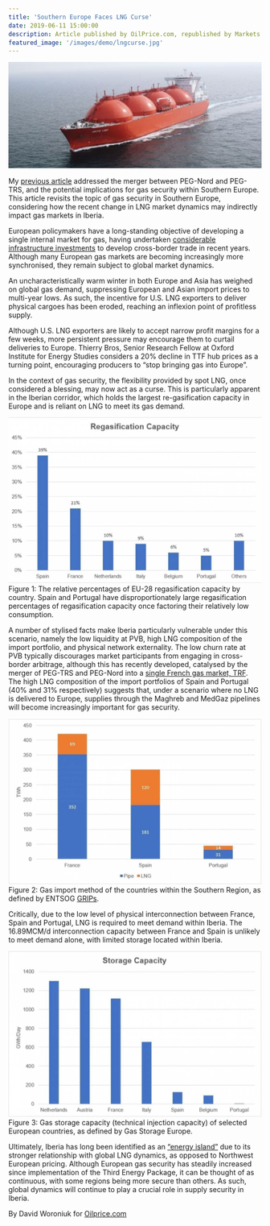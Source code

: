 ```yaml
---
title: 'Southern Europe Faces LNG Curse'
date: 2019-06-11 15:00:00
description: Article published by OilPrice.com, republished by Markets Insider and Yahoo Finance.
featured_image: '/images/demo/lngcurse.jpg'
---
```


![](/images/demo/lngcurse.jpg)

My [previous article][link1] addressed the merger between PEG-Nord and PEG-TRS, and the potential implications for gas security within Southern Europe. This article revisits the topic of gas security in Southern Europe, considering how the recent change in LNG market dynamics may indirectly impact gas markets in Iberia.

European policymakers have a long-standing objective of developing a single internal market for gas, having undertaken [considerable infrastructure investments][link2] to develop cross-border trade in recent years. Although many European gas markets are becoming increasingly more synchronised, they remain subject to global market dynamics.

An uncharacteristically warm winter in both Europe and Asia has weighed on global gas demand, suppressing European and Asian import prices to multi-year lows. As such, the incentive for U.S. LNG exporters to deliver physical cargoes has been eroded, reaching an inflexion point of profitless supply.

Although U.S. LNG exporters are likely to accept narrow profit margins for a few weeks, more persistent pressure may encourage them to curtail deliveries to Europe. Thierry Bros, Senior Research Fellow at Oxford Institute for Energy Studies considers a 20% decline in TTF hub prices as a turning point, encouraging producers to “stop bringing gas into Europe”.

In the context of gas security, the flexibility provided by spot LNG, once considered a blessing, may now act as a curse. This is particularly apparent in the Iberian corridor, which holds the largest re-gasification capacity in Europe and is reliant on LNG to meet its gas demand.

![](/images/demo/lngcurse2.jpg)
Figure 1: The relative percentages of EU-28 regasification capacity by country. Spain and Portugal have disproportionately large regasification percentages of regasification capacity once factoring their relatively low consumption.

A number of stylised facts make Iberia particularly vulnerable under this scenario, namely the low liquidity at PVB, high LNG composition of the import portfolio, and physical network externality. The low churn rate at PVB typically discourages market participants from engaging in cross-border arbitrage, although this has recently developed, catalysed by the merger of PEG-TRS and PEG-Nord into a [single French gas market, TRF][link3]. The high LNG composition of the import portfolios of Spain and Portugal (40% and 31% respectively) suggests that, under a scenario where no LNG is delivered to Europe, supplies through the Maghreb and MedGaz pipelines will become increasingly important for gas security.

![](/images/demo/lngcurse3.jpg)
Figure 2: Gas import method of the countries within the Southern Region, as defined by ENTSOG [GRIPs][link4].

Critically, due to the low level of physical interconnection between France, Spain and Portugal, LNG is required to meet demand within Iberia. The 16.89MCM/d interconnection capacity between France and Spain is unlikely to meet demand alone, with limited storage located within Iberia.

![](/images/demo/lngcurse4.jpg)
Figure 3: Gas storage capacity (technical injection capacity) of selected European countries, as defined by Gas Storage Europe.

Ultimately, Iberia has long been identified as an [“energy island”][link5] due to its stronger relationship with global LNG dynamics, as opposed to Northwest European pricing. Although European gas security has steadily increased since implementation of the Third Energy Package, it can be thought of as continuous, with some regions being more secure than others. As such, global dynamics will continue to play a crucial role in supply security in Iberia.  

By David Woroniuk for [Oilprice.com][link6]

[link1]: <https://oilprice.com/Energy/Gas-Prices/This-High-Profile-Merger-Could-Impact-EU-Gas-Markets.html>
[link2]: <https://www.entsog.eu/tyndp>
[link3]: <https://oilprice.com/Energy/Gas-Prices/This-High-Profile-Merger-Could-Impact-EU-Gas-Markets.html>
[link4]: <https://www.entsog.eu/sites/default/files/files-old-website/publications/GRIPs/2017/entsog_GRIP_S_2017_web.pdf>
[link5]: <http://europa.eu/rapid/press-release_MEMO-18-4622_en.htm>
[link6]: <https://www.oilprice.com>